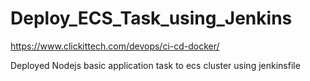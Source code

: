# Deploy_ECS_Task_using_Jenkins

https://www.clickittech.com/devops/ci-cd-docker/

Deployed Nodejs basic application task to ecs cluster using jenkinsfile
